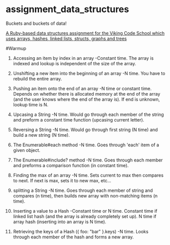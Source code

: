 # assignment_data_structures
Buckets and buckets of data!

[A Ruby-based data structures assignment for the Viking Code School which uses arrays, hashes, linked lists, structs, graphs and trees](http://www.vikingcodeschool.com)


#Warmup

1. Accessing an item by index in an array
  -Constant time. The array is indexed and lookup is independent of the size of the array.

2. Unshifting a new item into the beginning of an array
  -N time. You have to rebuild the entire array.

3. Pushing an item onto the end of an array
  -N time or constant time. Depends on whether there is allocated memory at the end of the array (and the user knows where the end of the array is). If end is unknown, lookup time is N.

4. Upcasing a String
  -N time. Would go through each member of the string and preform a constant time function (upcasing current letter).

5. Reversing a String
  -N time. Would go through first string (N time) and build a new string (N time).

6. The Enumerable#each method
  -N time. Goes through 'each' item of a given object.

7. The Enumerable#include? method
  -N time. Goes through each member and preforms a comparison function (in constant time).

8. Finding the max of an array
  -N time. Sets current to max then compares to next. If next is max, sets it to new max, etc...

9. splitting a String
  -N time. Goes through each member of string and compares (n time), then builds new array with non-matching items (n time).

10. Inserting a value to a Hash
  -Constant time or N time. Constant time if linked list hash (and the array is already completely set up). N time if array hash (inserting into an array is N time).    

11. Retrieving the keys of a Hash ({ foo: "bar" }.keys)
  -N time. Looks through each member of the hash and forms a new array.
